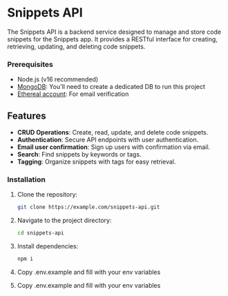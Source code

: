 # Snippets API

The Snippets API is a backend service designed to manage and store code snippets for the Snippets app. It provides a RESTful interface for creating, retrieving, updating, and deleting code snippets.

### Prerequisites

- Node.js (v16 recommended)
- [MongoDB](https://account.mongodb.com/account/login): You'll need to create a dedicated DB to run this project
- [Ethereal account](https://ethereal.email/create): For email verification

## Features

- **CRUD Operations**: Create, read, update, and delete code snippets.
- **Authentication**: Secure API endpoints with user authentication.
- **Email user confirmation**: Sign up users with confirmation via email.
- **Search**: Find snippets by keywords or tags.
- **Tagging**: Organize snippets with tags for easy retrieval.

### Installation

1. Clone the repository:
   ```bash
   git clone https://example.com/snippets-api.git

2. Navigate to the project directory:
   ```bash
   cd snippets-api

3. Install dependencies:
   ```bash
   npm i

4. Copy .env.example and fill with your env variables

5. Copy .env.example and fill with your env variables




